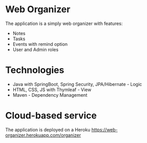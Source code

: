 # Web Organizer
The application is a simply web organizer with features:

- Notes
- Tasks
- Events with remind option
- User and Admin roles

# Technologies
- Java with SpringBoot, Spring Security, JPA/Hibernate - Logic
- HTML, CSS, JS with Thymleaf - View
- Maven - Dependency Management

# Cloud-based service
The application is deployed on a Heroku
https://web-organizer.herokuapp.com/organizer
